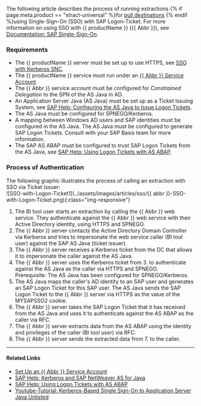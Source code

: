 <!---
only in Xu and BC
-->

The following article describes the process of running extractions {% if page.meta.product == "xtract-universal" %}for [pull destinations](../documentation/destinations/index.md) {% endif %}using Single-Sign-On (SSO) with SAP Logon-Ticket.
For more information on using SSO with {{ productName }} ({{ Abbr }}), see [Documentation: SAP Single-Sign-On](../documentation/sap-connection/index.md/#single-sign-on-sso).


### Requirements

- The {{ productName }} server must be set up to use HTTPS, see [SSO with Kerberos SNC](sso-with-kerberos-snc.md#activation-of-https). 
- The {{ productName }} service must run under an [{{ Abbr }} Service Account](../documentation/server/service-account.md).
- The {{ Abbr }} service account must be configured for *Constrained Delegation* to the SPN of the AS Java in AD.
- An Application Server Java (AS Java) must be set up as a Ticket Issuing System, see [SAP Help: Configuring the AS Java to Issue Logon Tickets](https://help.sap.com/doc/saphelp_nw75/7.5.5/EN-US/4a/412251343f2ab1e10000000a42189c/frameset.htm).
- The AS Java must be configured for SPNEGO/Kerberos.
- A mapping between Windows AD users and SAP identities must be configured in the AS Java. 
The AS Java must be configured to generate SAP Logon Tickets.
Consult with your SAP Basis team for more information.
- The SAP AS ABAP must be configured to trust SAP Logon Tickets from the AS Java, see [SAP Help: Using Logon Tickets with AS ABAP](https://help.sap.com/doc/saphelp_nw75/7.5.5/en-US/9d/472b83bbed4915b84b30e539c625ae/frameset.htm).

### Process of Authentication

The following graphic illustrates the process of calling an extraction with SSO via Ticket Issuer:<br>
![SSO-with-Logon-Ticket1](../assets/images/articles/sso/{{ abbr }}-SSO-with-Logon-Ticket.png){:class="img-responsive"}

1. The BI tool user starts an extraction by calling the {{ Abbr }} web service. 
They authenticate against the {{ Abbr }} web service with their Active Directory identity, using HTTPS and SPNEGO.<br>
2. The {{ Abbr }} server contacts the Active Directory Domain Controller via Kerberos and tries to impersonate the web service caller (BI tool user) against the SAP AS Java (ticket issuer).
3. The {{ Abbr }} server receives a Kerberos ticket from the DC that allows it to impersonate the caller against the AS Java.<br>
4. The {{ Abbr }} server uses the Kerberos ticket from 3. to authenticate against the AS Java as the caller via HTTPS and SPNEGO.<br>Prerequisite: The AS Java has been configured for SPNEGO/Kerberos.
5. The AS Java maps the caller's AD identity to an SAP user and generates an SAP Logon Ticket for this SAP user. 
The AS Java sends the SAP Logon Ticket to the {{ Abbr }} server via HTTPS as the value of the MYSAPSSO2 cookie.<br>
6. The {{ Abbr }} server takes the SAP Logon Ticket that it has received from the AS Java and uses it to authenticate against the AS ABAP as the caller via RFC.<br>
7. The {{ Abbr }} server extracts data from the AS ABAP using the identity and privileges of the caller (BI tool user) via RFC.
8. The {{ Abbr }} server sends the extracted data from 7. to the caller.

******

#### Related Links
- [Set Up an {{ Abbr }} Service Account](../documentation/server/service-account.md)
- [SAP Help: Kerberos and SAP NetWeaver AS for Java](https://help.sap.com/doc/saphelp_nw75/7.5.5/EN-US/4c/8a4d292e2849a8b7cbd229be5c94a5/frameset.htm)
- [SAP Help: Using Logon Tickets with AS ABAP](https://help.sap.com/doc/saphelp_nw75/7.5.5/EN-US/d0/dc33c460a243929b7ec120f55af101/frameset.htm)
- [Youtube-Tutorial: Kerberos-Based Single Sign-On to Application Server Java Unlisted](https://www.youtube.com/watch?v=GRIkarGsU5U)